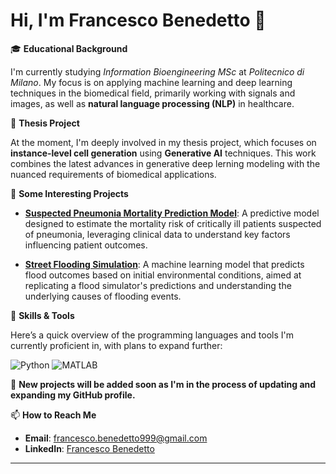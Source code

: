 # Hi, I'm Francesco Benedetto 👋

🎓 **Educational Background**

I'm currently studying *Information Bioengineering MSc* at *Politecnico di Milano*. My focus is on applying machine learning and deep learning techniques in the biomedical field, primarily working with signals and images, as well as **natural language processing (NLP)** in healthcare.

🧪 **Thesis Project**  

At the moment, I'm deeply involved in my thesis project, which focuses on **instance-level cell generation** using **Generative AI** techniques. This work combines the latest advances in generative deep lerning modeling with the nuanced requirements of biomedical applications.

📌 **Some Interesting Projects**

- **[Suspected Pneumonia Mortality Prediction Model](https://github.com/FrancescoBenedetto99/Suspected-Pneumonia--SLHD_PROJECT)**: A predictive model designed to estimate the mortality risk of critically ill patients suspected of pneumonia, leveraging clinical data to understand key factors influencing patient outcomes.
  
- **[Street Flooding Simulation](https://github.com/FrancescoBenedetto99/Street-Flooding-Problem--ML_PROJECT_2)**:   A machine learning model that predicts flood outcomes based on initial environmental conditions, aimed at replicating a flood simulator's predictions and understanding the underlying causes of flooding events.


💼 **Skills & Tools**

Here’s a quick overview of the programming languages and tools I'm currently proficient in, with plans to expand further:

![Python](https://img.shields.io/badge/-Python-3776AB?style=for-the-badge&logo=python&logoColor=white)
![MATLAB](https://img.shields.io/badge/-MATLAB-0076A8?style=for-the-badge&logo=mathworks&logoColor=white)


🔧 **New projects will be added soon as I'm in the process of updating and expanding my GitHub profile.**


📫 **How to Reach Me**  
- **Email**: [francesco.benedetto999@gmail.com](mailto:francesco.benedetto999@gmail.com)
- **LinkedIn**: [Francesco Benedetto](https://www.linkedin.com/in/francesco-benedetto-b3205529a/)

---



<!---
FrancescoBenedetto99/FrancescoBenedetto99 is a ✨ special ✨ repository because its `README.md` (this file) appears on your GitHub profile.
You can click the Preview link to take a look at your changes.
--->

